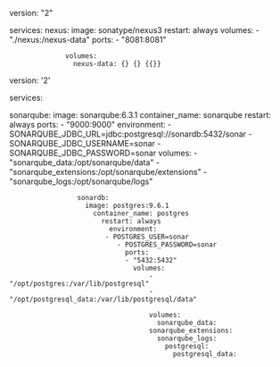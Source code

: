 version: "2"

services:
  nexus:
      image: sonatype/nexus3
          restart: always
	      volumes:
	            - "./nexus:/nexus-data"
		        ports:
			      - "8081:8081"

			      volumes:
			        nexus-data: {} {} {{}}

version: '2'

services:

 sonarqube:
   image: sonarqube:6.3.1
     container_name: sonarqube
       restart: always
         ports:
	    - "9000:9000"
	      environment:
	         - SONARQUBE_JDBC_URL=jdbc:postgresql://sonardb:5432/sonar
		    - SONARQUBE_JDBC_USERNAME=sonar
		       - SONARQUBE_JDBC_PASSWORD=sonar
		         volumes:
			     - "sonarqube_data:/opt/sonarqube/data"
			         - "sonarqube_extensions:/opt/sonarqube/extensions"
				     - "sonarqube_logs:/opt/sonarqube/logs"
				     	
					 sonardb:
					   image: postgres:9.6.1
					     container_name: postgres
					       restart: always
					         environment:
						    - POSTGRES_USER=sonar
						       - POSTGRES_PASSWORD=sonar
						         ports:
							     - "5432:5432"
							       volumes:
							           - "/opt/postgres:/var/lib/postgresql"
								       - "/opt/postgresql_data:/var/lib/postgresql/data"

								       volumes:
								         sonarqube_data:
									   sonarqube_extensions:
									     sonarqube_logs:
									       postgresql:
									         postgresql_data:
